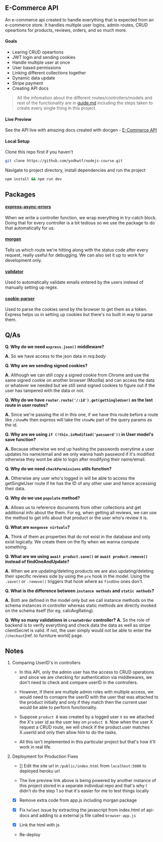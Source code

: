 ## E-Commerce API

An e-commerce api created to handle everything that is expected from an e-commerce store. It handles multiple user logins, admin routes, CRUD opeartions for products, reviews, orders, and so much more.

#### Goals

- Learing CRUD opeartions
- JWT login and sending cookies
- Handle multiple user at once
- User based permissions
- Linking different collections together
- Dynamic data update
- Stripe payment
- Creating API docs

> All the infomation about the different routes/controllers/models and rest of the functionality are in [guide.md]('/guide.md') including the steps taken to create every single thing in this project.

#### Live Preview

See the API live with amazing docs created with docgen - [E-Commerce API](https://e-commerce-api-10.herokuapp.com/)

#### Local Setup

Clone this repo first if you haven't

```bash
git clone https://github.com/yodkwtf/nodejs-course.git
```

Navigate to project directory, install dependencies and run the project

```bash
npm install && npm run dev
```

## Packages

#### [express-async-errors](https://github.com/davidbanham/express-async-errors#readme)

When we write a controller function, we wrap everything in try-catch block. Doing that for every controller is a bit tedious so we use the package to do that automatically for us.

#### [morgan](https://github.com/expressjs/morgan#readme)

Tells us which route we're hitting along with the status code after every request, really useful for debugging. We can also set it up to work for development only.

#### [validator](https://github.com/validatorjs/validator.js)

Used to automatically validate emails entered by the users instead of manually setting up regex.

#### [cookie-parser](https://github.com/expressjs/cookie-parser#readme)

Used to parse the cookies send by the browser to get them as a token. Express helps us in setting up cookies but there's no built in way to parse them.

## Q/As

**Q. Why do we need `express.json()` middleware?**

**A.** So we have access to the json data in _req.body_

**Q. Why are we sending signed cookies?**

**A.** Although we can still copy a signed cookie from Chrome and use the same signed cookie on another browser (Mozilla) and can access the data or whatever we needed but we still send signed cookies to figure out if the user has tampered with the data or not.

**Q. Why do we have `router.route('/:id').get(getSingleUser)` as the last route in user routes?**

**A.** Since we're passing the id in this one, if we have this route before a route like `/showMe` then express will take the `showMe` part of the query params as the id.

**Q. Why are we using `if (!this.isModified('password'))` in User model's save function?**

**A.** Because otherwise we end up hashing the passwords everytime a user updates his name/email and we only wanna hash password if it's modified otherwise they wont be able to login after modifying their name/email.

**Q. Why do we need `checkPermissions` utils function?**

**A.** Otherwise any user who's logged in will be able to access the getSingleUser route if he has the ID of any other user and hence accessing their data.

**Q. Why do we use `populate` method?**

**A.** Allows us to reference documents from other collections and get additional info about the them. For eg, when getting all reviews, we can use the method to get info about that product or the user who's review it is.

**Q. What are `mongoose virtuals`?**

**A.** Think of them as properties that do not exist in the database and only exist logically. We create them on the fly when we wanna compute something.

**Q. What are we using `await product.save()` or `await product.remove()` instead of findOneAndUpdate?**

**A.** When we are updating/deleting products we are also updating/deleting their specific reviews side by using the `pre` hook in the model. Using the `.save()` or `.remove()` triggers that hook where as `findOne` ones don't.

**Q. What is the difference between `instance methods` and `static methods`?**

**A.** Both are defined in the model only but we call instance methods on the schema instances in controller whereas static methods are directly invoked on the schema itself (for eg. calcAvgRating).

**Q. Why so many validations in `createOrder` controller?**
**A.** So the role of backend is to verify everything and check data the data as well as stripe clientSecret is valid. If not, the user simply would not be able to enter the `/checkout`[ref. to furniture world] page.

## Notes

1. Comparing UserID's in controllers

   - In this API, only the admin user has the access to CRUD operations and since we are checking for authentication via middlewares, we don't need to check and compare userID in the controllers.

   - However, if there are multiple admin roles with multiple access, we would need to comapre the userID with the user that was attached to the product initially and only if they match then the current user would be able to perform functionality.

   - Suppose `product B` was created by a logged user `X` so we attached the X's user id as the user key on `product B`. Now when the user X request a CRUD route, we will check if the product.user matches X.userId and only then allow him to do the tasks.

   - All this isn't implemented in this particular project but that's how it'll work in real life.

2. Deployment for Production Fixes

   - [] Edit the site url in `/public/index.html` from `localhost:5000` to deployed heroku url

   - The live preview link above is being powered by another instance of this project stored in a separate individual repo and that's why I didn't do the step 1 so that it's easier for me to test things locally

   - [x] Remove extra code from app.js including morgan package

   - [x] Fix `helmet` issue by extracting the javascript from index.html of api-docs and adding to a external js file called `browser-app.js`

   - [x] Link the html with js

   - Re-deploy
